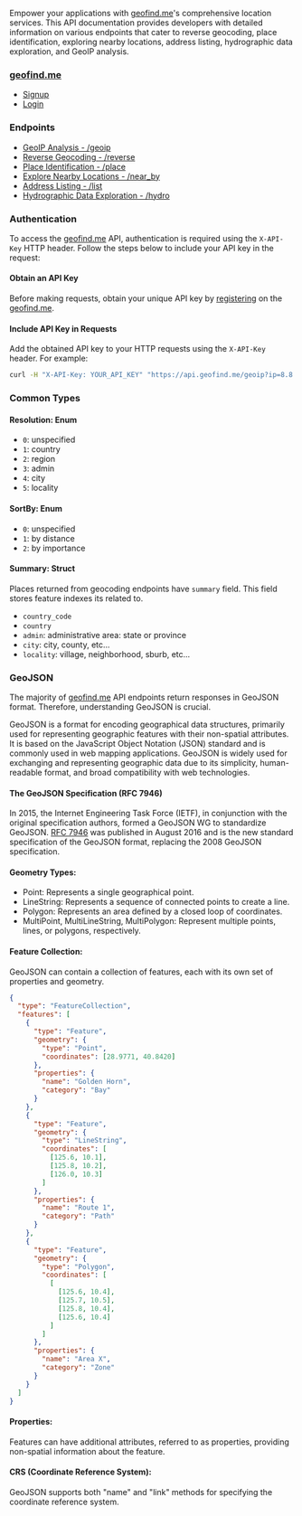 Empower your applications with [geofind.me](https://www.geofind.me/)'s comprehensive location services. This API documentation provides developers with detailed information on various endpoints that cater to reverse geocoding, place identification, exploring nearby locations, address listing, hydrographic data exploration, and GeoIP analysis.

### [geofind.me](https://www.geofind.me/)

- [Signup](https://www.geofind.me/signup)
- [Login](https://www.geofind.me/login)

### Endpoints

- [GeoIP Analysis - /geoip](/endpoint-geoip)
- [Reverse Geocoding - /reverse](/endpoint-reverse)
- [Place Identification - /place](/endpoint-place)
- [Explore Nearby Locations - /near_by](/endpoint-near_by)
- [Address Listing - /list](/endpoint-list)
- [Hydrographic Data Exploration - /hydro](/endpoint-hydro)

### Authentication

To access the [geofind.me](https://www.geofind.me/) API, authentication is required using the `X-API-Key` HTTP header. Follow the steps below to include your API key in the request:

#### Obtain an API Key

Before making requests, obtain your unique API key by [registering](https://www.geofind.me/signup) on the [geofind.me](https://www.geofind.me/).

#### Include API Key in Requests

Add the obtained API key to your HTTP requests using the `X-API-Key` header. For example:

```sh
curl -H "X-API-Key: YOUR_API_KEY" "https://api.geofind.me/geoip?ip=8.8.8.8"
```

### Common Types

#### Resolution: Enum

- `0`: unspecified
- `1`: country
- `2`: region
- `3`: admin
- `4`: city
- `5`: locality

#### SortBy: Enum

- `0`: unspecified
- `1`: by distance
- `2`: by importance

#### Summary: Struct

Places returned from geocoding endpoints have `summary` field. This field stores feature indexes its related to.

- `country_code`
- `country`
- `admin`: administrative area: state or province
- `city`: city, county, etc...
- `locality`: village, neighborhood, sburb, etc...

### GeoJSON

The majority of [geofind.me](https://www.geofind.me/) API endpoints return responses in GeoJSON format. Therefore, understanding GeoJSON is crucial.

GeoJSON is a format for encoding geographical data structures, primarily used for representing geographic features with their non-spatial attributes. It is based on the JavaScript Object Notation (JSON) standard and is commonly used in web mapping applications. GeoJSON is widely used for exchanging and representing geographic data due to its simplicity, human-readable format, and broad compatibility with web technologies.

#### The GeoJSON Specification (RFC 7946)

In 2015, the Internet Engineering Task Force (IETF), in conjunction with the original specification authors, formed a GeoJSON WG to standardize GeoJSON. [RFC 7946](https://tools.ietf.org/html/rfc7946) was published in August 2016 and is the new standard specification of the GeoJSON format, replacing the 2008 GeoJSON specification.

#### Geometry Types:

- Point: Represents a single geographical point.
- LineString: Represents a sequence of connected points to create a line.
- Polygon: Represents an area defined by a closed loop of coordinates.
- MultiPoint, MultiLineString, MultiPolygon: Represent multiple points, lines, or polygons, respectively.

#### Feature Collection:

GeoJSON can contain a collection of features, each with its own set of properties and geometry.

```json
{
  "type": "FeatureCollection",
  "features": [
    {
      "type": "Feature",
      "geometry": {
        "type": "Point",
        "coordinates": [28.9771, 40.8420]
      },
      "properties": {
        "name": "Golden Horn",
        "category": "Bay"
      }
	},
    {
      "type": "Feature",
      "geometry": {
        "type": "LineString",
        "coordinates": [
          [125.6, 10.1],
          [125.8, 10.2],
          [126.0, 10.3]
        ]
      },
      "properties": {
        "name": "Route 1",
        "category": "Path"
      }
    },
    {
      "type": "Feature",
      "geometry": {
        "type": "Polygon",
        "coordinates": [
          [
            [125.6, 10.4],
            [125.7, 10.5],
            [125.8, 10.4],
            [125.6, 10.4]
          ]
        ]
      },
      "properties": {
        "name": "Area X",
        "category": "Zone"
      }
    }
  ]
}
```

#### Properties:

Features can have additional attributes, referred to as properties, providing non-spatial information about the feature.

#### CRS (Coordinate Reference System):

GeoJSON supports both "name" and "link" methods for specifying the coordinate reference system.
